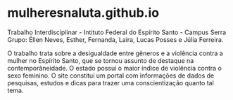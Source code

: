 # mulheresnaluta.github.io
Trabalho Interdisciplinar - Intituto Federal do Espírito Santo - Campus Serra 
Grupo: Éllen Neves, Esther, Fernanda, Laira, Lucas Posses e Júlia Ferreira.

  O trabalho trata sobre a desigualdade entre gêneros e a violência contra a mulher no Espírito Santo, que se tornou assunto de destaque na contemporâneidade. O estado possui o maior índice de violência contra o sexo feminino.
  O site constitui um portal com informações de dados de pesquisas, estudos e dicas para trazer uma conscientização quanto tal tema.

